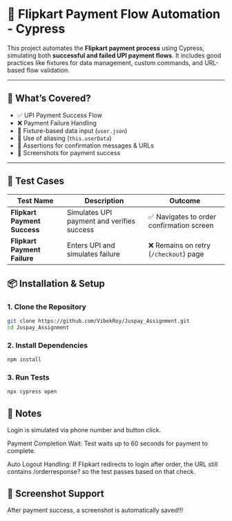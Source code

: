 # 🔁 Flipkart Payment Flow Automation - Cypress

This project automates the **Flipkart payment process** using Cypress, simulating both **successful and failed UPI payment flows**. It includes good practices like fixtures for data management, custom commands, and URL-based flow validation.

---

## 📌 What’s Covered?

- ✅ UPI Payment Success Flow
- ❌ Payment Failure Handling
- 📁 Fixture-based data input (`user.json`)
- 🧩 Use of aliasing (`this.userData`)
- 🧪 Assertions for confirmation messages & URLs
- 📸 Screenshots for payment success

---

## 🧪 Test Cases

| Test Name                | Description                                      | Outcome                                  |
|--------------------------|--------------------------------------------------|------------------------------------------|
| **Flipkart Payment Success** | Simulates UPI payment and verifies success      | ✅ Navigates to order confirmation screen |
| **Flipkart Payment Failure** | Enters UPI and simulates failure               | ❌ Remains on retry (`/checkout`) page    |

## 📦 Installation & Setup

### 1. Clone the Repository

```bash
git clone https://github.com/VibekRoy/Juspay_Assignment.git
cd Juspay_Assignment
```

### 2. Install Dependencies
```bash
npm install
```

### 3. Run Tests
```bash
npx cypress open
```

## 📝 Notes
Login is simulated via phone number and button click.

Payment Completion Wait: Test waits up to 60 seconds for payment to complete.

Auto Logout Handling: If Flipkart redirects to login after order, the URL still contains /orderresponse? so the test passes based on that check.

## 📸 Screenshot Support

After payment success, a screenshot is automatically saved!!!

